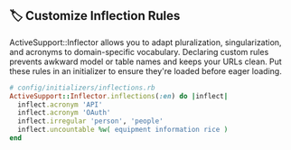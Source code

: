 ## 🏷️ Customize Inflection Rules

ActiveSupport::Inflector allows you to adapt pluralization, singularization, and acronyms to domain-specific vocabulary. Declaring custom rules prevents awkward model or table names and keeps your URLs clean. Put these rules in an initializer to ensure they're loaded before eager loading.

```ruby
# config/initializers/inflections.rb
ActiveSupport::Inflector.inflections(:en) do |inflect|
  inflect.acronym 'API'
  inflect.acronym 'OAuth'
  inflect.irregular 'person', 'people'
  inflect.uncountable %w( equipment information rice )
end
```
